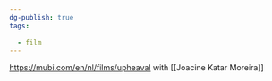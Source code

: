 ```yaml
---
dg-publish: true
tags:
  
  - film
---
```

https://mubi.com/en/nl/films/upheaval with [[Joacine Katar Moreira]]

